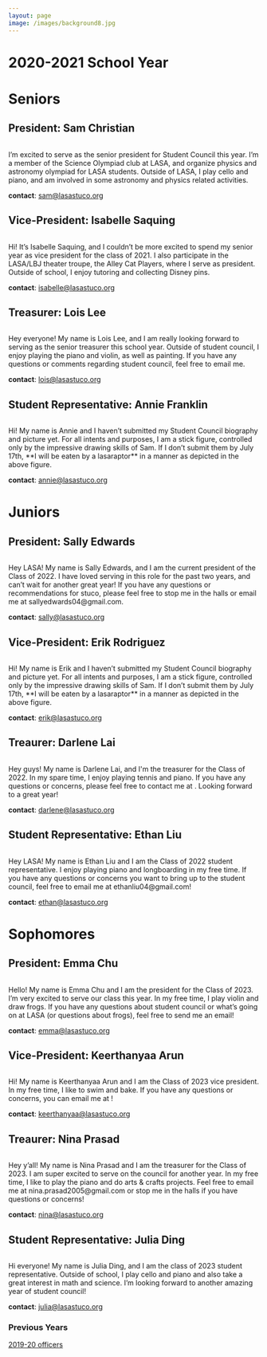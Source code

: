 ```yaml
---
layout: page
image: /images/background8.jpg
---
```

# 2020-2021 School Year
# Seniors
## President: Sam Christian
<figure style="width: 350px" class="align-center">
  <img src="{{ '/images/samChristian.jpg' | absolute_url }}" alt="">
</figure>
I’m excited to serve as the senior president for Student Council this year. I’m a member of the Science Olympiad club at LASA, and organize physics and astronomy olympiad for LASA students. Outside of LASA, I play cello and piano, and am involved in some astronomy and physics related activities.

**contact**: <sam@lasastuco.org>
## Vice-President: Isabelle Saquing
<figure style="width: 400px" class="align-center">
  <img src="{{ '/images/Isabelle2.jpg' | absolute_url }}" alt="">
</figure>
Hi! It’s Isabelle Saquing, and I couldn’t be more excited to spend my senior year as vice president for the class of 2021. I also participate in the LASA/LBJ theater troupe, the Alley Cat Players, where I serve as president. Outside of school, I enjoy tutoring and collecting Disney pins. 

**contact**: <isabelle@lasastuco.org>
## Treasurer: Lois Lee
<figure style="width: 400px" class="align-center">
  <img src="{{ '/images/LoisLee.jpg' | absolute_url }}" alt="">
</figure>
Hey everyone! My name is Lois Lee, and I am really looking forward to serving as the senior treasurer this school year. Outside of student council, I enjoy playing the piano and violin, as well as painting. If you have any questions or comments regarding student council, feel free to email me.

**contact**: <lois@lasastuco.org>
## Student Representative: Annie Franklin
<figure style="width: 400px" class="align-center">
  <img src="{{ '/images/StickFigure.jpg' | absolute_url }}" alt="">
</figure>
Hi! My name is Annie and I haven’t submitted my Student Council biography and picture yet. For all intents and purposes, I am a stick figure, controlled only by the impressive drawing skills of Sam. If I don’t submit them by July 17th, **I will be eaten by a lasaraptor** in a manner as depicted in the above figure.

**contact**: <annie@lasastuco.org>

# Juniors
## President: Sally Edwards
<figure style="width: 400px" class="align-center">
  <img src="{{ '/images/StickFigure.jpg' | absolute_url }}" alt="">
</figure>
Hey LASA!  My name is Sally Edwards, and I am the current president of the Class of 2022.  I have loved serving in this role for the past two years, and can’t wait for another great year! If you have any questions or recommendations for stuco, please feel free to stop me in the halls or email me at sallyedwards04@gmail.com.

**contact**: <sally@lasastuco.org>
## Vice-President: Erik Rodriguez
<figure style="width: 400px" class="align-center">
  <img src="{{ '/images/StickFigure.jpg' | absolute_url }}" alt="">
</figure>
Hi! My name is Erik and I haven’t submitted my Student Council biography and picture yet. For all intents and purposes, I am a stick figure, controlled only by the impressive drawing skills of Sam. If I don’t submit them by July 17th, **I will be eaten by a lasaraptor** in a manner as depicted in the above figure.

**contact**: <erik@lasastuco.org>
## Treaurer: Darlene Lai
<figure style="width: 400px" class="align-center">
  <img src="{{ '/images/Darlenelai2.JPG' | absolute_url }}" alt="">
</figure>
Hey guys! My name is Darlene Lai, and I'm the treasurer for the Class of 2022. In my spare time, I enjoy playing tennis and piano. If you have any questions or concerns, please feel free to contact me at <darlenelai@gmail.com>. Looking forward to a great year!

**contact**: <darlene@lasastuco.org>
## Student Representative: Ethan Liu
<figure style="width: 400px" class="align-center">
  <img src="{{ '/images/Ethan.jpg' | absolute_url }}" alt="">
</figure>
Hey LASA! My name is Ethan Liu and I am the Class of 2022 student representative. I enjoy playing piano and longboarding in my free time. If you have any questions or concerns you want to bring up to the student council, feel free to email me at ethanliu04@gmail.com!

**contact**: <ethan@lasastuco.org>


# Sophomores
## President: Emma Chu
<figure style="width: 400px" class="align-center">
  <img src="{{ '/images/EmmaChu.jpg' | absolute_url }}" alt="">
</figure>
Hello! My name is Emma Chu and I am the president for the Class of 2023. I’m very excited to serve our class this year. In my free time, I play violin and draw frogs. If you have any questions about student council or what’s going on at LASA (or questions about frogs), feel free to send me an email!

**contact**: <emma@lasastuco.org>
## Vice-President: Keerthanyaa Arun
<figure style="width: 400px" class="align-center">
  <img src="{{ '/images/Keerthanyaa2.png' | absolute_url }}" alt="">
</figure>
Hi! My name is Keerthanyaa Arun and I am the Class of 2023 vice president. In my free time, I like to swim and bake. If you have any questions or concerns, you can email me at <keerthanyaa@gmail.com>!

**contact**: <keerthanyaa@lasastuco.org>
## Treaurer: Nina Prasad
<figure style="width: 350px" class="align-center">
  <img src="{{ '/images/NinaP2.JPG' | absolute_url }}" alt="">
</figure>
Hey y’all! My name is Nina Prasad and I am the treasurer for the Class of 2023. I am super excited to serve on the council for another year. In my free time, I like to play the piano and do arts & crafts projects. Feel free to email me at nina.prasad2005@gmail.com or stop me in the halls if you have questions or concerns!

**contact**: <nina@lasastuco.org>
## Student Representative: Julia Ding
<figure style="width: 400px" class="align-center">
  <img src="{{ '/images/juliading2.JPG' | absolute_url }}" alt="">
</figure>
Hi everyone! My name is Julia Ding, and I am the class of 2023 student representative. Outside of school, I play cello and piano and also take a great interest in math and science. I’m looking forward to another amazing year of student council!

**contact**: <julia@lasastuco.org>

### Previous Years
[2019-20 officers](https://lasastuco.com/Current-Officers/2019-20-Officers/)